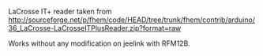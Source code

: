 LaCrosse IT+ reader
taken from http://sourceforge.net/p/fhem/code/HEAD/tree/trunk/fhem/contrib/arduino/36_LaCrosse-LaCrosseITPlusReader.zip?format=raw

Works without any modification on jeelink with RFM12B.
